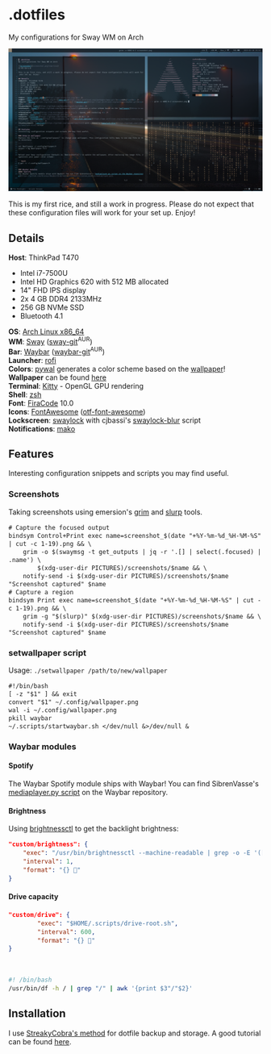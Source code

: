 # .dotfiles
My configurations for Sway WM on Arch

![Screenshot](screenshot.png?raw=true)

This is my first rice, and still a work in progress. Please do not expect that these configuration files will work for your set up. Enjoy!

## Details
**Host**: ThinkPad T470
* Intel i7-7500U
* Intel HD Graphics 620 with 512 MB allocated
* 14" FHD IPS display
* 2x 4 GB DDR4 2133MHz
* 256 GB NVMe SSD
* Bluetooth 4.1

**OS**: [Arch Linux x86_64](https://www.archlinux.org/)<br />
**WM**: [Sway](https://swaywm.org/) ([sway-git](https://aur.archlinux.org/packages/sway-git/)<sup>AUR</sup>)<br />
**Bar**: [Waybar](https://github.com/alexays/waybar) ([waybar-git](https://aur.archlinux.org/packages/waybar-git)<sup>AUR</sup>)<br />
**Launcher**: [rofi](https://github.com/DaveDavenport/rofi)<br />
**Colors**: [pywal](https://github.com/dylanaraps/pywal) generates a color scheme based on the [wallpaper](#setwallpaper-script)!<br />
**Wallpaper** can be found [here](https://www.deviantart.com/mikkolagerstedt/art/Vision-393388053)<br />
**Terminal**: [Kitty](https://sw.kovidgoyal.net/kitty/) - OpenGL GPU rendering <br />
**Shell**: [zsh](http://zsh.sourceforge.net/)<br />
**Font**: [FiraCode](https://github.com/tonsky/FiraCode) 10.0<br />
**Icons**: [FontAwesome](https://fontawesome.com/) ([otf-font-awesome](https://www.archlinux.org/packages/community/any/otf-font-awesome/))<br />
**Lockscreen**: [swaylock](https://github.com/swaywm/swaylock) with cjbassi's [swaylock-blur](https://github.com/cjbassi/swaylock-blur) script<br />
**Notifications**: [mako](https://wayland.emersion.fr/mako)

## Features
Interesting configuration snippets and scripts you may find useful.

### Screenshots
Taking screenshots using emersion's [grim](https://wayland.emersion.fr/grim/) and [slurp](https://wayland.emersion.fr/slurp/) tools.

```
# Capture the focused output
bindsym Control+Print exec name=screenshot_$(date "+%Y-%m-%d_%H-%M-%S" | cut -c 1-19).png && \
	grim -o $(swaymsg -t get_outputs | jq -r '.[] | select(.focused) | .name') \
		$(xdg-user-dir PICTURES)/screenshots/$name && \
	notify-send -i $(xdg-user-dir PICTURES)/screenshots/$name "Screenshot captured" $name
# Capture a region
bindsym Print exec name=screenshot_$(date "+%Y-%m-%d_%H-%M-%S" | cut -c 1-19).png && \
	grim -g "$(slurp)" $(xdg-user-dir PICTURES)/screenshots/$name && \
	notify-send -i $(xdg-user-dir PICTURES)/screenshots/$name "Screenshot captured" $name
```

### setwallpaper script
Usage: `./setwallpaper /path/to/new/wallpaper`

```
#!/bin/bash
[ -z "$1" ] && exit
convert "$1" ~/.config/wallpaper.png
wal -i ~/.config/wallpaper.png
pkill waybar 
~/.scripts/startwaybar.sh </dev/null &>/dev/null &
```

### Waybar modules
#### Spotify
The Waybar Spotify module ships with Waybar! You can find SibrenVasse's [mediaplayer.py script](https://github.com/Alexays/Waybar/blob/master/resources/custom_modules/mediaplayer.py) on the Waybar repository.

#### Brightness 
Using [brightnessctl](https://github.com/Hummer12007/brightnessctl) to get the backlight brightness:

```json
"custom/brightness": {
	"exec": "/usr/bin/brightnessctl --machine-readable | grep -o -E '([0-9]+%)'",
	"interval": 1,
	"format": "{} "
} 
```

#### Drive capacity
```json
"custom/drive": {
        "exec": "$HOME/.scripts/drive-root.sh",
        "interval": 600,
        "format": "{} "
}
```
<br />

```bash
#! /bin/bash
/usr/bin/df -h / | grep "/" | awk '{print $3"/"$2}'
```

## Installation
I use [StreakyCobra's method](https://news.ycombinator.com/item?id=11071754) for dotfile backup and storage. A good tutorial can be found [here](https://developer.atlassian.com/blog/2016/02/best-way-to-store-dotfiles-git-bare-repo).
